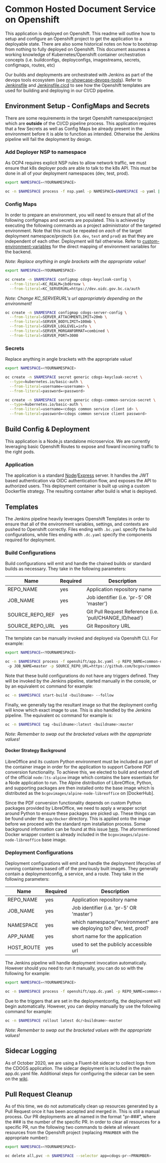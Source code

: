 # Common Hosted Document Service on Openshift

This application is deployed on Openshift. This readme will outline how to setup and configure an Openshift project to get the application to a deployable state. There are also some historical notes on how to bootstrap from nothing to fully deployed on Openshift. This document assumes a working knowledge of Kubernetes/Openshift container orchestration concepts (i.e. buildconfigs, deployconfigs, imagestreams, secrets, configmaps, routes, etc)

Our builds and deployments are orchestrated with Jenkins as part of the devops tools ecosystem (see [nr-showcase-devops-tools](https://github.com/bcgov/nr-showcase-devops-tools)). Refer to [Jenkinsfile](../Jenkinsfile) and [Jenkinsfile.cicd](../Jenkinsfile.cicd) to see how the Openshift templates are used for building and deploying in our CI/CD pipeline.

## Environment Setup - ConfigMaps and Secrets

There are some requirements in the target Openshift namespace/project which are **outside** of the CI/CD pipeline process. This application requires that a few Secrets as well as Config Maps be already present in the environment before it is able to function as intended. Otherwise the Jenkins pipeline will fail the deployment by design.

### Add Deployer NSP to namespace

As OCP4 requires explicit NSP rules to allow network traffic, we must ensure that k8s deployer pods are able to talk to the k8s API. This must be done in all of your deployment namespaces (dev, test, prod).

``` sh
export NAMESPACE=<YOURNAMESPACE>

oc -n $NAMESPACE process -f nsp.yaml -p NAMESPACE=$NAMESPACE -o yaml | oc -n $NAMESPACE apply -f -
```

### Config Maps

In order to prepare an environment, you will need to ensure that all of the following configmaps and secrets are populated. This is achieved by executing the following commands as a project administrator of the targeted environment. Note that this must be repeated on *each* of the target deployment namespace/projects (i.e. `dev`, `test` and `prod`) as that they are independent of each other. Deployment will fail otherwise. Refer to [custom-environment-variables](../app/config/custom-environment-variables.json) for the direct mapping of environment variables for the backend.

*Note: Replace anything in angle brackets with the appropriate value!*

```sh
export NAMESPACE=<YOURNAMESPACE>

oc create -n $NAMESPACE configmap cdogs-keycloak-config \
  --from-literal=KC_REALM=jbd6rnxw \
  --from-literal=KC_SERVERURL=https://dev.oidc.gov.bc.ca/auth
```

*Note: Change KC_SERVERURL's url appropriately depending on the environment!*

```sh
oc create -n $NAMESPACE configmap cdogs-server-config \
  --from-literal=SERVER_ATTACHMENTLIMIT=20mb \
  --from-literal=SERVER_BODYLIMIT=100mb \
  --from-literal=SERVER_LOGLEVEL=info \
  --from-literal=SERVER_MORGANFORMAT=combined \
  --from-literal=SERVER_PORT=3000
```

### Secrets

Replace anything in angle brackets with the appropriate value!

```sh
export NAMESPACE=<YOURNAMESPACE>

oc create -n $NAMESPACE secret generic cdogs-keycloak-secret \
  --type=kubernetes.io/basic-auth \
  --from-literal=username=<username> \
  --from-literal=password=<password>
```

```sh
oc create -n $NAMESPACE secret generic cdogs-common-service-secret \
  --type=kubernetes.io/basic-auth \
  --from-literal=username=<cdogs common service client id> \
  --from-literal=password=<cdogs common service client password>
```

## Build Config & Deployment

This application is a Node.js standalone microservice. We are currently leveraging basic Openshift Routes to expose and foward incoming traffic to the right pods.

### Application

The application is a standard [Node](https://nodejs.org)/[Express](https://expressjs.com) server. It handles the JWT based authentication via OIDC authentication flow, and exposes the API to authorized users. This deployment container is built up using a custom Dockerfile strategy. The resulting container after build is what is deployed.

## Templates

The Jenkins pipeline heavily leverages Openshift Templates in order to ensure that all of the environment variables, settings, and contexts are pushed to Openshift correctly. Files ending with `.bc.yaml` specify the build configurations, while files ending with `.dc.yaml` specify the components required for deployment.

### Build Configurations

Build configurations will emit and handle the chained builds or standard builds as necessary. They take in the following parameters:

| Name | Required | Description |
| --- | --- | --- |
| REPO_NAME | yes | Application repository name |
| JOB_NAME | yes | Job identifier (i.e. 'pr-5' OR 'master') |
| SOURCE_REPO_REF | yes | Git Pull Request Reference (i.e. 'pull/CHANGE_ID/head') |
| SOURCE_REPO_URL | yes | Git Repository URL |

The template can be manually invoked and deployed via Openshift CLI. For example:

```sh
export NAMESPACE=<YOURNAMESPACE>

oc -n $NAMESPACE process -f openshift/app.bc.yaml -p REPO_NAME=common-document-generation-service
 -p JOB_NAME=master -p SOURCE_REPO_URL=https://github.com/bcgov/common-document-generation-service.git -p SOURCE_REPO_REF=master -o yaml | oc -n $NAMESPACE create -f -
```

Note that these build configurations do not have any triggers defined. They will be invoked by the Jenkins pipeline, started manually in the console, or by an equivalent oc command for example:

```sh
oc -n $NAMESPACE start-build <buildname> --follow
```

Finally, we generally tag the resultant image so that the deployment config will know which exact image to use. This is also handled by the Jenkins pipeline. The equivalent oc command for example is:

```sh
oc -n $NAMESPACE tag <buildname>:latest <buildname>:master
```

*Note: Remember to swap out the bracketed values with the appropriate values!*

#### Docker Strategy Background

LibreOffice and its custom Python environment must be included as part of the container image in order for the application to support Carbone PDF conversion functionality. To achieve this, we elected to build and extend off of the official `node:lts-alpine` image which contains the bare essentials for a Node application to run. The Alpine distribution of LibreOffice, Python, and supporting packages are then installed onto the base image which is distributed as the `bcgovimages/alpine-node-libreoffice` on [DockerHub].

Since the PDF conversion functionality depends on custom Python packages provided by LibreOffice, we need to apply a wrapper script around Python to ensure these packages are picked up. These things can be found under the `app/docker` directory. This is applied onto the image before we proceed with the standard npm installation process. Some background information can be found at this issue [here](https://github.com/Ideolys/carbone/issues/46). The aformentioned Docker wrapper content is already included in the `bcgovimages/alpine-node-libreoffice` base image.

### Deployment Configurations

Deployment configurations will emit and handle the deployment lifecycles of running containers based off of the previously built images. They generally contain a deploymentconfig, a service, and a route. They take in the following parameters:

| Name | Required | Description |
| --- | --- | --- |
| REPO_NAME | yes | Application repository name |
| JOB_NAME | yes | Job identifier (i.e. 'pr-5' OR 'master') |
| NAMESPACE | yes | which namespace/"environment" are we deploying to? dev, test, prod? |
| APP_NAME | yes | short name for the application |
| HOST_ROUTE | yes | used to set the publicly accessible url |

The Jenkins pipeline will handle deployment invocation automatically. However should you need to run it manually, you can do so with the following for example:

```sh
export NAMESPACE=<YOURNAMESPACE>

oc -n $NAMESPACE process -f openshift/app.dc.yaml -p REPO_NAME=common-document-generation-service -p JOB_NAME=master -p NAMESPACE=$NAMESPACE -p APP_NAME=cdogs -p HOST_ROUTE=cdogs-<env>.apps.silver.devops.gov.bc.ca -o yaml | oc -n $NAMESPACE apply -f -
```

Due to the triggers that are set in the deploymentconfig, the deployment will begin automatically. However, you can deploy manually by use the following command for example:

```sh
oc -n $NAMESPACE rollout latest dc/<buildname>-master
```

*Note: Remember to swap out the bracketed values with the appropriate values!*

## Sidecar Logging

As of October 2020, we are using a Fluent-bit sidecar to collect logs from the CDOGS application. The sidecar deployment is included in the main app.dc.yaml file.
Additional steps for configuring the sidecar can be seen on the [wiki](https://github.com/bcgov/nr-get-token/wiki/Logging-to-a-Sidecar).

## Pull Request Cleanup

As of this time, we do not automatically clean up resources generated by a Pull Request once it has been accepted and merged in. This is still a manual process. Our PR deployments are all named in the format "pr-###", where the ### is the number of the specific PR. In order to clear all resources for a specific PR, run the following two commands to delete all relevant resources from the Openshift project (replacing `PRNUMBER` with the appropriate number):

```sh
export NAMESPACE=<YOURNAMESPACE>

oc delete all,pvc -n $NAMESPACE --selector app=cdogs-pr-<PRNUMBER>
```
